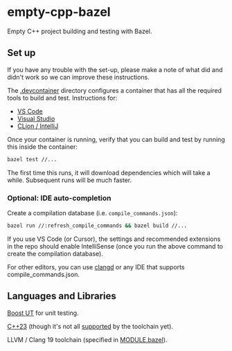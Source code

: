 # empty-cpp-bazel
Empty C++ project building and testing with Bazel.

## Set up

If you have any trouble with the set-up, please make a note of what did and didn't work so we can improve these instructions.

The [.devcontainer](.devcontainer) directory configures a container that has all the required tools to build and test.
Instructions for:
* [VS Code](https://code.visualstudio.com/docs/devcontainers/containers)
* [Visual Studio](https://devblogs.microsoft.com/cppblog/dev-containers-for-c-in-visual-studio/)
* [CLion / IntelliJ](https://www.jetbrains.com/help/idea/connect-to-devcontainer.html)

Once your container is running, verify that you can build and test by running this inside the container:
```sh
bazel test //...
```

The first time this runs, it will download dependencies which will take a while.
Subsequent runs will be much faster.

### Optional: IDE auto-completion

Create a compilation database (i.e. `compile_commands.json`):

```sh
bazel run //:refresh_compile_commands && bazel build //...
```

If you use VS Code (or Cursor), the settings and recommended extensions in the repo should enable
IntelliSense (once you run the above command to create the compilation database).

For other editors, you can use [clangd](https://clangd.llvm.org/installation.html) or any IDE that supports compile_commands.json.

## Languages and Libraries

[Boost UT](https://boost-ext.github.io/ut/) for unit testing.

[C++23](https://en.cppreference.com) (though it's not all [supported](https://en.cppreference.com/w/cpp/compiler_support/23) by the toolchain yet).

LLVM / Clang 19 toolchain (specified in [MODULE.bazel](MODULE.bazel)).
